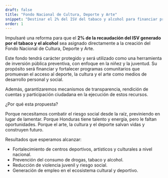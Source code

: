 ```yaml
---
draft: false
title: "Fondo Nacional de Cultura, Deporte y Arte"
snippet: "Destinar el 2% del ISV del tabaco y alcohol para financiar programas culturales, deportivos y artísticos enfocados en niñez y juventud"
order: 1
---
```


Impulsaré una reforma para que el **2% de la recaudación del ISV generado por el tabaco y el alcohol** sea asignado directamente a la creación del Fondo Nacional de Cultura, Deporte y Arte.

Este fondo tendrá carácter protegido y será utilizado como una herramienta de inversión pública preventiva, con enfoque en la niñez y la juventud. Su propósito será financiar y fortalecer programas comunitarios que promuevan el acceso al deporte, la cultura y el arte como medios de desarrollo personal y social.

Además, garantizaremos mecanismos de transparencia, rendición de cuentas y participación ciudadana en la ejecución de estos recursos.

¿Por qué esta propuesta?

Porque necesitamos combatir el riesgo social desde la raíz, previniendo en lugar de lamentar.
Porque Honduras tiene talento y energía, pero le faltan oportunidades.
Porque el arte, la cultura y el deporte salvan vidas y construyen futuro.

Resultados que esperamos alcanzar:

- Fortalecimiento de centros deportivos, artísticos y culturales a nivel nacional.
- Prevención del consumo de drogas, tabaco y alcohol.
- Reducción de violencia juvenil y riesgo social.
- Generación de empleo en el ecosistema cultural y deportivo.
